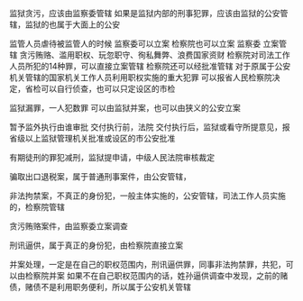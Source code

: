 监狱贪污，应该由监察委管辖
	如果是监狱内部的刑事犯罪，应该由监狱的公安管辖，监狱的也属于大面上的公安

监管人员虐待被监管人的时候
	监察委可以立案
	检察院也可以立案
		监察委 立案管辖  贪污贿赂、滥用职权、玩忽职守、徇私舞弊、浪费国家资财
		检察院对司法工作人员所犯的14种罪，可以直接立案管辖
			检察院还可以经批准管辖
				对于原属于公安机关管辖的国家机关工作人员利用职权实施的重大犯罪
				可以报省人民检察院决定，省检可以自行侦查，也可以只定设区的市检

监狱漏罪，一人犯数罪
	可以由监狱并案，也可以由狭义的公安立案


暂予监外执行由谁审批
	交付执行前，法院
	交付执行后，监狱或看守所提意见，报省级以上监狱管理机关批准或设区的市公安批准

有期徒刑的罪犯减刑，监狱提申请，中级人民法院审核裁定


骗取出口退税案，属于普通刑事案件，由公安管辖，


非法拘禁案，不真正的身份犯，一般主体实施的，公安管辖，司法工作人员实施的，检察院管辖


贪污贿赂案件，由监察委立案调查


刑讯逼供，属于真正的身份犯，由检察院直接立案


并案处理，一定是在自己的职权范围内，刑讯逼供罪，同事非法拘禁罪，共犯，可以由检察院并案
	如果不在自己职权范围内的话，姓孙逼供调查中发现，之前的赌债，赌债不是利用职务便利，所以属于公安机关管辖




